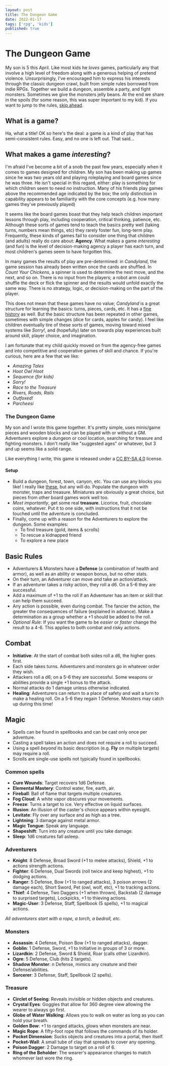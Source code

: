 ```yaml
---
layout: post
title: The Dungeon Game
date: 2022-01-17
tags: ['rpg', 'kids']
published: true
---
```


# The Dungeon Game
My son is 5 this April. Like most kids he _loves_ games, particularly any that involve a high level of freedom along with a generous helping of pretend violence. Unsurprisingly, I've encouraged him to express his interests through the classic dungeon crawl, built from simple rules borrowed from indie RPGs. Together we build a dungeon, assemble a party, and fight monsters. Sometimes we give the monsters jelly beans. At the end we share in the spoils (for some reason, this was super important to my kid). If you want to jump to the rules, [skip ahead](#the-dungeon-game).

## What is a game?
Ha, what a title! OK so here's the deal: a game is a kind of play that has semi-consistent rules. Easy, and no one is left out. That said...

## What makes a game _interesting_?
I'm afraid I've become a bit of a snob the past few years, especially when it comes to games designed for children. My son has been making up games since he was two years old and playing roleplaying and board games since he was three. He isn't special in this regard, either: play is something for which children seem to need _no_ instruction. Many of his friends play games above the recommended age indicated by the box; the only distinction in capability appears to be familiarity with the core concepts (e.g. how many games they've previously played)

It seems like the board games boast that they help teach children important lessons through play, including cooperation, critical thinking, patience, etc. Although these sorts of games tend to teach the basics pretty well (taking turns, numbers mean things, etc) they rarely foster fun, long-term play. Frequently, these kinds of games fail to consider one thing that children (and adults) really do care about: **Agency**. What makes a game _interesting_ (and fun) is the level of decision-making agency a player has each turn, and most children's games seem to have forgotten this.

In many games the results of play are pre-determined: in _Candyland_, the game session has already been written once the cards are shuffled. In _Count Your Chickens_, a spinner is used to determine the next move, and the next, and so on. There is no input from the players; a robot arm could shuffle the deck or flick the spinner and the results would unfold exactly the same way. There is no strategy, logic, or decision-making on the part of the player.

This does not mean that these games have no value; _Candyland_ is a great structure for learning the basics: turns, pieces, cards, etc. It has a [fine history](https://www.theatlantic.com/technology/archive/2019/07/how-polio-inspired-the-creation-of-candy-land/594424/) as well. But the basic structure has been repeated in other games, sometimes with simple changes (dice for cards, apples for candy). I feel like children eventually tire of these sorts of games, moving toward mixed systems like _Sorry!_, and (hopefully) later on towards play experiences built around skill, player choice, and imagination.

I am fortunate that my child quickly moved on from the agency-free games and into competitive and cooperative games of skill and chance. If you're curious, here are a few that we like:

- _Amazing Tales_
- _Hoot Owl Hoot_
- _Sequence (for kids)_
- _Sorry!_
- _Race to the Treasure_
- _Rivers, Roads, Rails_
- _Outfoxed!_
- _Parcheesi_

### The Dungeon Game
My son and I wrote this game together. It's pretty simple, uses minis/game pieces and wooden blocks and can be played with or without a GM. Adventurers explore a dungeon or cool location, searching for treasure and fighting monsters. I don't really like "suggested ages" or whatever, but 3 and up seems like a solid range.

Like everything I write, this game is released under a [CC BY-SA 4.0](https://creativecommons.org/licenses/by-sa/4.0/) license.

#### Setup

- Build a dungeon, forest, town, canyon, etc. You can use any blocks you like! I really like [these](https://www.amazon.com/gp/product/B00XV13FQG), but any will do.
Populate the dungeon with monster, traps and treasure.  Miniatures are obviously a great choice, but pieces from other board games work well too.
- _Most importantly_, get some real **treasure**. Licorice, fruit, chocolate coins, whatever. Put it to one side, with instructions that it not be touched until the adventure is concluded.
- Finally, come up with a reason for the Adventurers to explore the dungeon. Some examples:
  - To find treasure (gold, items & scrolls)
  - To rescue a kidnapped friend
  - To explore a new place

## Basic Rules

- Adventurers & Monsters have a **Defense** (a combination of health and armor), as well as an ability or weapon bonus, but no other stats.
- On their turn, an Adventurer can move _and_ take an action/attack.
- If an adventurer takes a risky action, they roll a d6. On a 5-6 they are successful.
- Add a maximum of +1 to the roll if an Adventurer has an item or skill that can help them succeed.
- Any action is possible, even during combat. The fancier the action, the greater the consequences of failure (explained in advance). Make a determination as a group whether a +1 should be added to the roll.
- *Optional Rule*: If you want the game to be _easier_ or _faster_ change the result to a 4-6. This applies to both combat and risky actions.

## Combat

- **Initiative**: At the start of combat both sides roll a d6, the higher goes first.
- Each side takes turns. Adventurers and monsters go in whatever order they wish.
- Attackers roll a d6; on a 5-6 they are successful. Some weapons or abilities provide a single +1 bonus to the attack.
- Normal attacks do 1 damage unless otherwise indicated.
- **Healing**: Adventurers can return to a place of safety and wait a turn to make a healing roll. On a 5-6 they regain 1 Defense. Monsters may catch up during this time!

## Magic
- Spells can be found in spellbooks and can be cast only once per adventure.
- Casting a spell takes an action and does not require a roll to succeed.
- Using a spell _beyond_ its basic description (e.g. **Fly** on multiple targets) may require a roll.
- Scrolls are single-use spells not typically found in spellbooks.

### Common spells
- **Cure Wounds**: Target recovers 1d6 Defense.
- **Elemental Mastery**: Control water, fire, earth, air.
- **Fireball**: Ball of flame that targets multiple creatures.
- **Fog Cloud**: A white vapor obscures your movements.
- **Freeze**: Turns a target to ice. Very effective on liquid surfaces.
- **Illusion**: An illusion of the caster's choice appears within eyesight.
- **Levitate**: Fly over any surface and as high as a tree.
- **Lightning**: 3 damage against metal armor.
- **Magic Tongue**: Speak any language.
- **Shapeshift**: Turn into any creature until you take damage.
- **Sleep**: 1d6 creatures fall asleep.

### Adventurers
- **Knight**: 8 Defense, Broad Sword (+1 to melee attacks), Shield, +1 to actions strength actions.
- **Fighter**: 6 Defense, Dual Swords (roll twice and keep highest), +1 to  dodging actions.
- **Ranger**: 5 Defense, Bow (+1 to ranged attacks), 3 poison arrows (2 damage each), Short Sword, Pet (owl, wolf, etc), +1 to tracking actions.
- **Thief**: 4 Defense, Two Daggers (+1 when thrown), Backstab (2 damage to surprised targets), Lockpicks, +1 to thieving actions.
- **Magic-User**: 3 Defense, Staff, Spellbook (5 spells), +1 to magical actions.

*All adventurers start with a rope, a torch, a bedroll, etc.*

### Monsters
- **Assassin**: 4 Defense, Poison Bow (+1 to ranged attacks), dagger.
- **Goblin**: 1 Defense, Sword, +1 to Initiative in groups of 3 or more.
- **Lizardkin**: 2 Defense, Sword & Shield, Roar (calls other Lizardkin).
- **Ogre**: 5 Defense, Club (hits 2 targets).
- **Shadow Monster**: n Defense, mimics any creature and their Defense/abilities.
- **Sorcerer**: 3 Defense, Staff, Spellbook (2 spells).

### Treasure
- **Circlet of Seeing**: Reveals invisible or hidden objects and creatures.
- **Crystal Eyes**: Goggles that allow for 360 degree view allowing the wearer to always go first.
- **Globe of Water Walking**: Allows you to walk on water as long as you can hold your breath.
- **Golden Bow**: +1 to ranged attacks, glows when monsters are near.
- **Magic Rope**: A fifty-foot rope that follows the commands of its holder.
- **Pocket Dimension**: Sucks objects and creatures into a portal, then itself.
- **Pocket-Wall**: A small tube of clay that spreads to cover any opening.
- **Poison Dagger**: 2 Damage to target on a roll of 6.
- **Ring of the Beholder**: The wearer's appearance changes to match  whomever last wore the ring.
